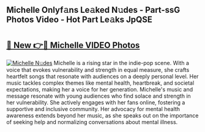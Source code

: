 ## Michelle Onlyf𝚊ns Le𝚊ked N𝚞des - Part-ssG Photos Video - Hot Part Le𝚊ks JpQSE

# <h2><a href="http://ab36106.deff.icu/?id=Michelle">🔗 New 👉🔴 Michelle VIDEO Photos</a></h2>

[![Michelle N𝚞des](https://i.imgur.com/rIISA9y.gif)](http://ab36106.deff.icu/?id=Michelle)
Michelle is a rising star in the indie-pop scene. With a voice that evokes vulnerability and strength in equal measure, she crafts heartfelt songs that resonate with audiences on a deeply personal level. Her music tackles complex themes like mental health, heartbreak, and societal expectations, making her a voice for her generation. Michelle's music and message resonate with young audiences who find solace and strength in her vulnerability. She actively engages with her fans online, fostering a supportive and inclusive community. Her advocacy for mental health awareness extends beyond her music, as she speaks out on the importance of seeking help and normalizing conversations about mental illness.
